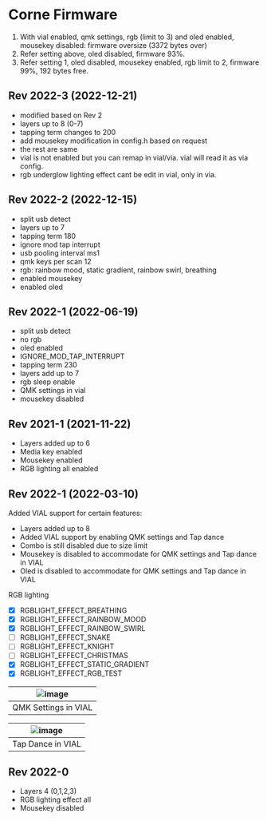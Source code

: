 # Corne Firmware

1. With vial enabled, qmk settings, rgb (limit to 3) and oled enabled, mousekey disabled: firmware oversize (3372 bytes over)
2. Refer setting above, oled disabled, firmware 93%. 
3. Refer setting 1, oled disabled, mousekey enabled, rgb limit to 2, firmware 99%, 192 bytes free.

## Rev 2022-3 (2022-12-21)
- modified based on Rev 2
- layers up to 8 (0-7)
- tapping term changes to 200
- add mousekey modification in config.h based on request
- the rest are same
- vial is not enabled but you can remap in vial/via. vial will read it as via config.
- rgb underglow lighting effect cant be edit in vial, only in via. 


## Rev 2022-2 (2022-12-15)
- split usb detect
- layers up to 7
- tapping term 180
- ignore mod tap interrupt
- usb pooling interval ms1
- qmk keys per scan 12
- rgb: rainbow mood, static gradient, rainbow swirl, breathing
- enabled mousekey
- enabled oled


## Rev 2022-1 (2022-06-19)
- split usb detect
- no rgb
- oled enabled
- IGNORE_MOD_TAP_INTERRUPT
- tapping term 230
- layers add up to 7
- rgb sleep enable
- QMK settings in vial
- mousekey disabled

## Rev 2021-1 (2021-11-22)
- Layers added up to 6
- Media key enabled
- Mousekey enabled
- RGB lighting all enabled


## Rev 2022-1 (2022-03-10)
Added VIAL support for certain features:
- Layers added up to 8
- Added VIAL support by enabling QMK settings and Tap dance
- Combo is still disabled due to size limit
- Mousekey is disabled to accommodate for QMK settings and Tap dance in VIAL
- Oled is disabled to accommodate for QMK settings and Tap dance in VIAL

RGB lighting
- [x] RGBLIGHT_EFFECT_BREATHING
- [x] RGBLIGHT_EFFECT_RAINBOW_MOOD
- [x] RGBLIGHT_EFFECT_RAINBOW_SWIRL
- [ ] RGBLIGHT_EFFECT_SNAKE
- [ ] RGBLIGHT_EFFECT_KNIGHT
- [ ] RGBLIGHT_EFFECT_CHRISTMAS
- [x] RGBLIGHT_EFFECT_STATIC_GRADIENT
- [x] RGBLIGHT_EFFECT_RGB_TEST

|![image](https://user-images.githubusercontent.com/79617315/157654494-7f1aa6e9-c5b2-4e1c-9076-ff4fa77e263e.png)|
|:--:|
| QMK Settings in VIAL |

| ![image](https://user-images.githubusercontent.com/79617315/157654570-f283d9f6-7724-46c9-acfd-0cfaa9279a21.png)|
|:--:|
| Tap Dance in VIAL |

## Rev 2022-0 
- Layers 4 (0,1,2,3)
- RGB lighting effect all
- Mousekey disabled





